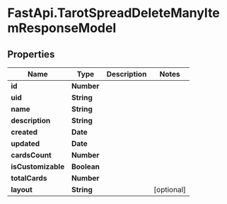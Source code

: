 # FastApi.TarotSpreadDeleteManyItemResponseModel

## Properties
Name | Type | Description | Notes
------------ | ------------- | ------------- | -------------
**id** | **Number** |  | 
**uid** | **String** |  | 
**name** | **String** |  | 
**description** | **String** |  | 
**created** | **Date** |  | 
**updated** | **Date** |  | 
**cardsCount** | **Number** |  | 
**isCustomizable** | **Boolean** |  | 
**totalCards** | **Number** |  | 
**layout** | **String** |  | [optional] 
